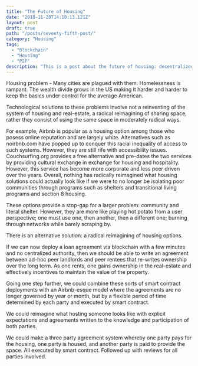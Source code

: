 ```yaml
---
title: "The Future of Housing"
date: "2018-11-28T14:10:13.121Z"
layout: post
draft: true
path: "/posts/seventy-fifth-post/"
category: "Housing"
tags:
  - "Blockchain"
  - "Housing"
  - "P2P"
description: "This is a post about the future of housing: decentralized peer-to-peer smart contracts facilitating housing agreements."
---
```


Housing problem - Many cities are plagued with them. Homelessness is rampant. The wealth divide grows in the US making it harder and harder to keep the basics under control for the average American. 

Technological solutions to these problems involve not a reinventing of the system of housing and real-estate, a radical reimagining of sharing space, rather they consist of using the same space in moderately radical ways. 

For example, Airbnb is popular as a housing option among those who posess online reputation and are largely white. Alternatives such as noirbnb.com have popped up to conquer this racial inequality of access to such systems. However, they are still rife with accessibility issues. Couchsurfing.org provides a free alternative and pre-dates the two services by providing cultural exchange in exchange for housing and hospitality. However, this service has become more corporate and less peer driven over the years. 
Overall, nothing has radically reimagined what housing solutions could actually look like if we were to no longer be isolating poor communities through programs such as shelters and transitional living programs and section 8 housing. 

These options provide a stop-gap for a larger problem: community and literal shelter. However, they are more like playing hot potato from a user perspective; one must use one, then another, then a different one; burning through networks while barely scraping by. 

There is an alternative solution: a radical reimagining of housing options. 

If we can now deploy a loan agreement via blockchain with a few minutes and no centralized authority, then we should be able to write an agreement between ad-hoc peer landlords and peer rentees that re-writes ownership over the long term. As one rents, one gains ownership in the real-estate and effectively incentives to maintain the value of the property. 

Going one step further, we could combine these sorts of smart contract deployments with an Airbnb-esque model where the agreements are no longer governed by year or month, but by a flexible period of time determined by each party and executed by smart contract. 

We could reimagine what hosting someone looks like with explicit expectations and agreements written to the knowledge and participation of both parties. 

We could make a three party agreement system whereby one party pays for the housing, one party is housed, and another party is paid to provide the space. All executed by smart contract. Followed up with reviews for all parties involved. 